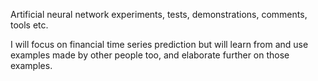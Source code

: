 
Artificial neural network experiments, tests, demonstrations, comments, tools etc.

I will focus on financial time series prediction but will learn from and use examples made by other people too, and elaborate further on those examples.

